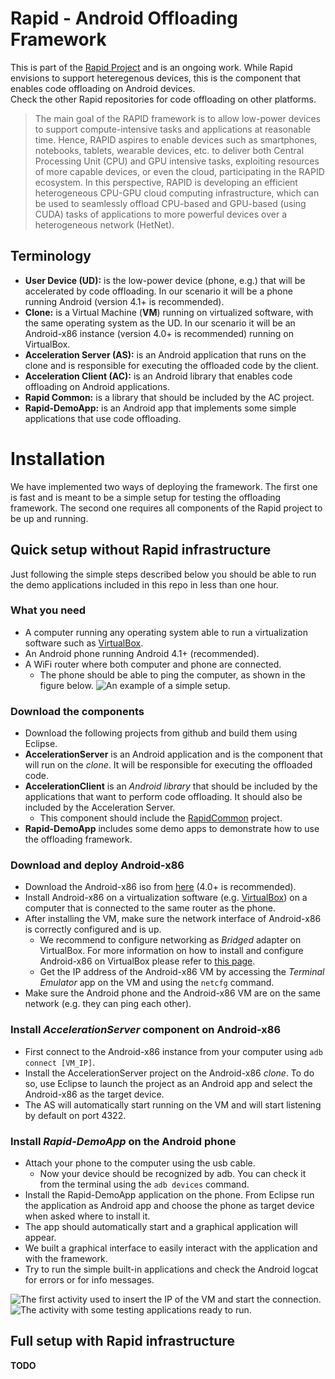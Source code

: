 # Rapid - Android Offloading Framework
This is part of the [Rapid Project](rapid-project.eu) and is an ongoing work. While Rapid envisions to support heteregenous devices, this is the component that enables code offloading on Android devices.  
Check the other Rapid repositories for code offloading on other platforms.

>The main goal of the RAPID framework is to allow low-power devices to support compute-intensive tasks and applications at reasonable time. Hence, RAPID aspires to enable devices such as smartphones, notebooks, tablets, wearable devices, etc. to deliver both Central Processing Unit (CPU) and GPU intensive tasks, exploiting resources of more capable devices, or even the cloud, participating in the RAPID ecosystem. In this perspective, RAPID is developing an efficient heterogeneous CPU-GPU cloud computing infrastructure, which can be used to seamlessly offload CPU-based and GPU-based (using CUDA) tasks of applications to more powerful devices over a heterogeneous network (HetNet).

## Terminology
* **User Device (UD):** is the low-power device (phone, e.g.) that will be accelerated by code offloading. In our scenario it will be a phone running Android (version 4.1+ is recommended).
* **Clone:** is a Virtual Machine (**VM**) running on virtualized software, with the same operating system as the UD. In our scenario it will be an Android-x86 instance (version 4.0+ is recommended) running on VirtualBox.
* **Acceleration Server (AS):** is an Android application that runs on the clone and is responsible for executing the offloaded code by the client.
* **Acceleration Client (AC):** is an Android library that enables code offloading on Android applications.
* **Rapid Common:** is a library that should be included by the AC project.
* **Rapid-DemoApp:** is an Android app that implements some simple applications that use code offloading.

# Installation
We have implemented two ways of deploying the framework. 
The first one is fast and is meant to be a simple setup for testing the offloading framework. 
The second one requires all components of the Rapid project to be up and running.

## Quick setup without Rapid infrastructure
Just following the simple steps described below you should be able to run the demo applications included in this repo in less than one hour.

### What you need
* A computer running any operating system able to run a virtualization software such as [VirtualBox](https://www.virtualbox.org/).
* An Android phone running Android 4.1+ (recommended).
* A WiFi router where both computer and phone are connected.
    * The phone should be able to ping the computer, as shown in the figure below.
![](https://dl.dropboxusercontent.com/u/7728796/img-quick-setup.png "An example of a simple setup.")

### Download the components
* Download the following projects from github and build them using Eclipse.
* **AccelerationServer** is an Android application and is the component that will run on the *clone*. It will be responsible for executing the offloaded code.
* **AccelerationClient** is an *Android library* that should be included by the applications that want to perform code offloading. It should also be included by the Acceleration Server.
    * This component should include the [RapidCommon](https://github.com/RapidProjectH2020/rapid-common) project.
* **Rapid-DemoApp** includes some demo apps to demonstrate how to use the offloading framework.

### Download and deploy Android-x86
* Download the Android-x86 iso from [here](http://www.android-x86.org/) (4.0+ is recommended).
* Install Android-x86 on a virtualization software (e.g. [VirtualBox](https://www.virtualbox.org/)) on a computer that is connected to the same router as the phone.
* After installing the VM, make sure the network interface of Android-x86 is correctly configured and is up.
    * We recommend to configure networking as _Bridged_ adapter on VirtualBox. For more information on how to install and configure Android-x86 on VirtualBox please refer to [this page](http://www.android-x86.org/documents/virtualboxhowto).
    * Get the IP address of the Android-x86 VM by accessing the _Terminal Emulator_ app on the VM and using the ```netcfg``` command.
* Make sure the Android phone and the Android-x86 VM are on the same network (e.g. they can ping each other).

### Install _AccelerationServer_ component on Android-x86
* First connect to the Android-x86 instance from your computer using ```adb connect [VM_IP]```.
* Install the AccelerationServer project on the Android-x86 *clone*. To do so, use Eclipse to launch the project as an Android app and select the Android-x86 as the target device.
* The AS will automatically start running on the VM and will start listening by default on port 4322.

### Install _Rapid-DemoApp_ on the Android phone
* Attach your phone to the computer using the usb cable.
    * Now your device should be recognized by adb. You can check it from the terminal using the ```adb devices``` command.
* Install the Rapid-DemoApp application on the phone. From Eclipse run the application as Android app and choose the phone as target device when asked where to install it.
* The app should automatically start and a graphical application will appear.
* We built a graphical interface to easily interact with the application and with the framework.
* Try to run the simple built-in applications and check the Android logcat for errors or for info messages.

![](https://dl.dropboxusercontent.com/u/7728796/rapid1.png "The first activity used to insert the IP of the VM and start the connection.")
![](https://dl.dropboxusercontent.com/u/7728796/rapid2.png "The activity with some testing applications ready to run.")

## Full setup with Rapid infrastructure
**TODO**


